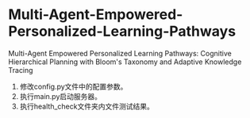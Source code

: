 # Multi-Agent-Empowered-Personalized-Learning-Pathways
Multi-Agent Empowered Personalized Learning Pathways: Cognitive Hierarchical Planning with Bloom's Taxonomy and Adaptive Knowledge Tracing

1. 修改config.py文件中的配置参数。
2. 执行main.py启动服务器。
2. 执行health_check文件夹内文件测试结果。